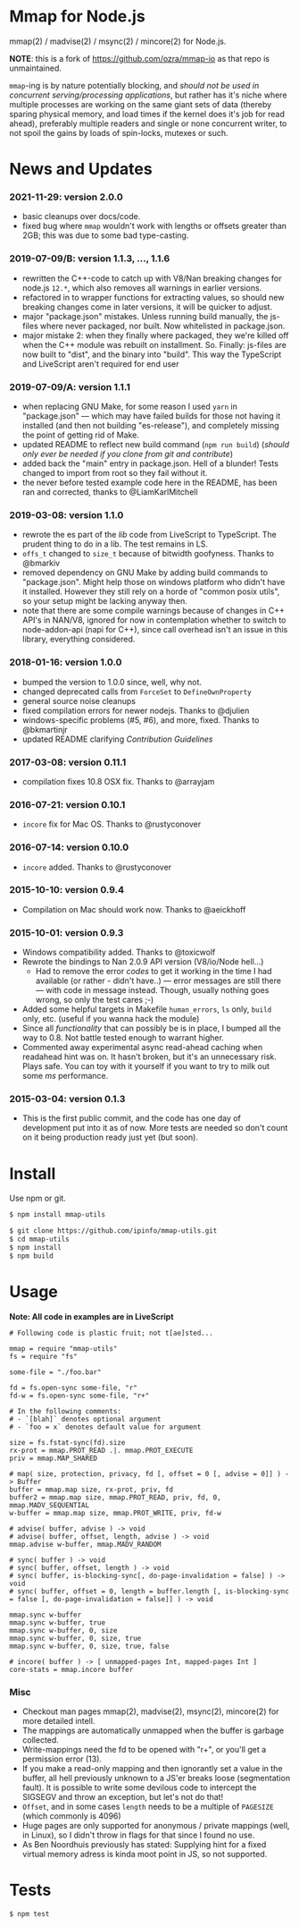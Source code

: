 # Mmap for Node.js

mmap(2) / madvise(2) / msync(2) / mincore(2) for Node.js.

**NOTE**: this is a fork of https://github.com/ozra/mmap-io as that repo is
unmaintained.

`mmap`-ing is by nature potentially blocking, and _should not be used in
concurrent serving/processing applications_, but rather has it's niche where
multiple processes are working on the same giant sets of data (thereby sparing
physical memory, and load times if the kernel does it's job for read ahead),
preferably multiple readers and single or none concurrent writer, to not spoil
the gains by loads of spin-locks, mutexes or such.

# News and Updates

### 2021-11-29: version 2.0.0

- basic cleanups over docs/code.
- fixed bug where `mmap` wouldn't work with lengths or offsets greater than
  2GB; this was due to some bad type-casting.

### 2019-07-09/B: version 1.1.3, ..., 1.1.6

- rewritten the C++-code to catch up with V8/Nan breaking changes for node.js
  `12.*`, which also removes all warnings in earlier versions.
- refactored in to wrapper functions for extracting values, so should new
  breaking changes come in later versions, it will be quicker to adjust.
- major "package.json" mistakes. Unless running build manually, the js-files
  where never packaged, nor built. Now whitelisted in package.json.
- major mistake 2: when they finally where packaged, they we're killed off when
  the C++ module was rebuilt on installment. So. Finally: js-files are now
  built to "dist", and the binary into "build". This way the TypeScript and
  LiveScript aren't required for end user

### 2019-07-09/A: version 1.1.1

- when replacing GNU Make, for some reason I used `yarn` in "package.json" —
  which may have failed builds for those not having it installed (and then not
  building "es-release"), and completely missing the point of getting rid of
  Make.
- updated README to reflect new build command (`npm run build`) (_should only
  ever be needed if you clone from git and contribute_)
- added back the "main" entry in package.json. Hell of a blunder! Tests changed
  to import from root so they fail without it.
- the never before tested example code here in the README, has been ran and
  corrected, thanks to @LiamKarlMitchell

### 2019-03-08: version 1.1.0

- rewrote the es part of the _lib_ code from LiveScript to TypeScript. The
  prudent thing to do in a lib. The test remains in LS.
- `offs_t` changed to `size_t` because of bitwidth goofyness. Thanks to @bmarkiv
- removed dependency on GNU Make by adding build commands to "package.json".
  Might help those on windows platform who didn't have it installed. However
  they still rely on a horde of "common posix utils", so your setup might be
  lacking anyway then.
- note that there are some compile warnings because of changes in C++ API's in
  NAN/V8, ignored for now in contemplation whether to switch to node-addon-api
  (napi for C++), since call overhead isn't an issue in this library,
  everything considered.

### 2018-01-16: version 1.0.0

- bumped the version to 1.0.0 since, well, why not.
- changed deprecated calls from `ForceSet` to `DefineOwnProperty`
- general source noise cleanups
- fixed compilation errors for newer nodejs. Thanks to @djulien
- windows-specific problems (#5, #6), and more, fixed. Thanks to @bkmartinjr
- updated README clarifying _Contribution Guidelines_

### 2017-03-08: version 0.11.1

- compilation fixes 10.8 OSX fix. Thanks to @arrayjam

### 2016-07-21: version 0.10.1

- `incore` fix for Mac OS. Thanks to @rustyconover

### 2016-07-14: version 0.10.0

- `incore` added. Thanks to @rustyconover

### 2015-10-10: version 0.9.4

- Compilation on Mac should work now. Thanks to @aeickhoff

### 2015-10-01: version 0.9.3

- Windows compatibility added. Thanks to @toxicwolf
- Rewrote the bindings to Nan 2.0.9 API version (V8/io/Node hell...)
    - Had to remove the error _codes_ to get it working in the time I had
      available (or rather - didn't have..) —
      error messages are still there — with code in message instead. Though,
      usually nothing goes wrong, so only the test cares ;-)
- Added some helpful targets in Makefile `human_errors`, `ls` only, `build`
  only, etc. (useful if you wanna hack the module)
- Since all _functionality_ that can possibly be is in place, I bumped all the
  way to 0.8. Not battle tested enough to warrant higher.
- Commented away experimental async read-ahead caching when readahead hint was
  on. It hasn't broken, but it's an unnecessary risk. Plays safe. You can toy
  with it yourself if you want to try to milk out some _ms_ performance.

### 2015-03-04: version 0.1.3

- This is the first public commit, and the code has one day of development put
  into it as of now. More tests are needed so don't count on it being
  production ready just yet (but soon).

# Install

Use npm or git.

```bash
$ npm install mmap-utils
```

```bash
$ git clone https://github.com/ipinfo/mmap-utils.git
$ cd mmap-utils
$ npm install
$ npm build
```

# Usage

**Note: All code in examples are in LiveScript**

```livescript
# Following code is plastic fruit; not t[ae]sted...

mmap = require "mmap-utils"
fs = require "fs"

some-file = "./foo.bar"

fd = fs.open-sync some-file, "r"
fd-w = fs.open-sync some-file, "r+"

# In the following comments:
# - `[blah]` denotes optional argument
# - `foo = x` denotes default value for argument

size = fs.fstat-sync(fd).size
rx-prot = mmap.PROT_READ .|. mmap.PROT_EXECUTE
priv = mmap.MAP_SHARED

# map( size, protection, privacy, fd [, offset = 0 [, advise = 0]] ) -> Buffer
buffer = mmap.map size, rx-prot, priv, fd
buffer2 = mmap.map size, mmap.PROT_READ, priv, fd, 0, mmap.MADV_SEQUENTIAL
w-buffer = mmap.map size, mmap.PROT_WRITE, priv, fd-w

# advise( buffer, advise ) -> void
# advise( buffer, offset, length, advise ) -> void
mmap.advise w-buffer, mmap.MADV_RANDOM

# sync( buffer ) -> void
# sync( buffer, offset, length ) -> void
# sync( buffer, is-blocking-sync[, do-page-invalidation = false] ) -> void
# sync( buffer, offset = 0, length = buffer.length [, is-blocking-sync = false [, do-page-invalidation = false]] ) -> void

mmap.sync w-buffer
mmap.sync w-buffer, true
mmap.sync w-buffer, 0, size
mmap.sync w-buffer, 0, size, true
mmap.sync w-buffer, 0, size, true, false

# incore( buffer ) -> [ unmapped-pages Int, mapped-pages Int ]
core-stats = mmap.incore buffer
```

### Misc

- Checkout man pages mmap(2), madvise(2), msync(2), mincore(2) for more
  detailed intell.
- The mappings are automatically unmapped when the buffer is garbage collected.
- Write-mappings need the fd to be opened with "r+", or you'll get a permission
  error (13).
- If you make a read-only mapping and then ignorantly set a value in the
  buffer, all hell previously unknown to a JS'er breaks loose (segmentation
  fault). It is possible to write some devilous code to intercept the SIGSEGV
  and throw an exception, but let's not do that!
- `Offset`, and in some cases `length` needs to be a multiple of `PAGESIZE`
  (which commonly is 4096)
- Huge pages are only supported for anonymous / private mappings (well, in
  Linux), so I didn't throw in flags for that since I found no use.
- As Ben Noordhuis previously has stated: Supplying hint for a fixed virtual
  memory adress is kinda moot point in JS, so not supported.

# Tests

```bash
$ npm test
```
